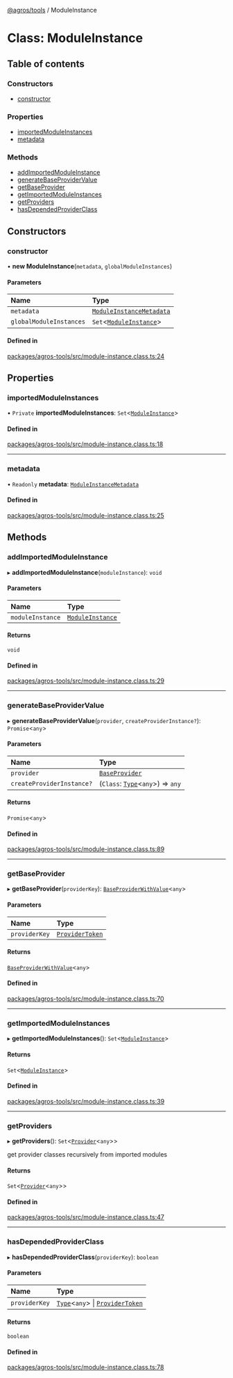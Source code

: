 [@agros/tools](../index.md) / ModuleInstance

# Class: ModuleInstance

## Table of contents

### Constructors

- [constructor](ModuleInstance.md#constructor)

### Properties

- [importedModuleInstances](ModuleInstance.md#importedmoduleinstances)
- [metadata](ModuleInstance.md#metadata)

### Methods

- [addImportedModuleInstance](ModuleInstance.md#addimportedmoduleinstance)
- [generateBaseProviderValue](ModuleInstance.md#generatebaseprovidervalue)
- [getBaseProvider](ModuleInstance.md#getbaseprovider)
- [getImportedModuleInstances](ModuleInstance.md#getimportedmoduleinstances)
- [getProviders](ModuleInstance.md#getproviders)
- [hasDependedProviderClass](ModuleInstance.md#hasdependedproviderclass)

## Constructors

### <a id="constructor" name="constructor"></a> constructor

• **new ModuleInstance**(`metadata`, `globalModuleInstances`)

#### Parameters

| Name | Type |
| :------ | :------ |
| `metadata` | [`ModuleInstanceMetadata`](../interfaces/ModuleInstanceMetadata.md) |
| `globalModuleInstances` | `Set`<[`ModuleInstance`](ModuleInstance.md)\> |

#### Defined in

[packages/agros-tools/src/module-instance.class.ts:24](https://github.com/agrosjs/agros/blob/17797cc/packages/agros-tools/src/module-instance.class.ts#L24)

## Properties

### <a id="importedmoduleinstances" name="importedmoduleinstances"></a> importedModuleInstances

• `Private` **importedModuleInstances**: `Set`<[`ModuleInstance`](ModuleInstance.md)\>

#### Defined in

[packages/agros-tools/src/module-instance.class.ts:18](https://github.com/agrosjs/agros/blob/17797cc/packages/agros-tools/src/module-instance.class.ts#L18)

___

### <a id="metadata" name="metadata"></a> metadata

• `Readonly` **metadata**: [`ModuleInstanceMetadata`](../interfaces/ModuleInstanceMetadata.md)

#### Defined in

[packages/agros-tools/src/module-instance.class.ts:25](https://github.com/agrosjs/agros/blob/17797cc/packages/agros-tools/src/module-instance.class.ts#L25)

## Methods

### <a id="addimportedmoduleinstance" name="addimportedmoduleinstance"></a> addImportedModuleInstance

▸ **addImportedModuleInstance**(`moduleInstance`): `void`

#### Parameters

| Name | Type |
| :------ | :------ |
| `moduleInstance` | [`ModuleInstance`](ModuleInstance.md) |

#### Returns

`void`

#### Defined in

[packages/agros-tools/src/module-instance.class.ts:29](https://github.com/agrosjs/agros/blob/17797cc/packages/agros-tools/src/module-instance.class.ts#L29)

___

### <a id="generatebaseprovidervalue" name="generatebaseprovidervalue"></a> generateBaseProviderValue

▸ **generateBaseProviderValue**(`provider`, `createProviderInstance?`): `Promise`<`any`\>

#### Parameters

| Name | Type |
| :------ | :------ |
| `provider` | [`BaseProvider`](../index.md#baseprovider) |
| `createProviderInstance?` | (`Class`: [`Type`](../index.md#type)<`any`\>) => `any` |

#### Returns

`Promise`<`any`\>

#### Defined in

[packages/agros-tools/src/module-instance.class.ts:89](https://github.com/agrosjs/agros/blob/17797cc/packages/agros-tools/src/module-instance.class.ts#L89)

___

### <a id="getbaseprovider" name="getbaseprovider"></a> getBaseProvider

▸ **getBaseProvider**(`providerKey`): [`BaseProviderWithValue`](../index.md#baseproviderwithvalue)<`any`\>

#### Parameters

| Name | Type |
| :------ | :------ |
| `providerKey` | [`ProviderToken`](../index.md#providertoken) |

#### Returns

[`BaseProviderWithValue`](../index.md#baseproviderwithvalue)<`any`\>

#### Defined in

[packages/agros-tools/src/module-instance.class.ts:70](https://github.com/agrosjs/agros/blob/17797cc/packages/agros-tools/src/module-instance.class.ts#L70)

___

### <a id="getimportedmoduleinstances" name="getimportedmoduleinstances"></a> getImportedModuleInstances

▸ **getImportedModuleInstances**(): `Set`<[`ModuleInstance`](ModuleInstance.md)\>

#### Returns

`Set`<[`ModuleInstance`](ModuleInstance.md)\>

#### Defined in

[packages/agros-tools/src/module-instance.class.ts:39](https://github.com/agrosjs/agros/blob/17797cc/packages/agros-tools/src/module-instance.class.ts#L39)

___

### <a id="getproviders" name="getproviders"></a> getProviders

▸ **getProviders**(): `Set`<[`Provider`](../index.md#provider)<`any`\>\>

get provider classes recursively from imported modules

#### Returns

`Set`<[`Provider`](../index.md#provider)<`any`\>\>

#### Defined in

[packages/agros-tools/src/module-instance.class.ts:47](https://github.com/agrosjs/agros/blob/17797cc/packages/agros-tools/src/module-instance.class.ts#L47)

___

### <a id="hasdependedproviderclass" name="hasdependedproviderclass"></a> hasDependedProviderClass

▸ **hasDependedProviderClass**(`providerKey`): `boolean`

#### Parameters

| Name | Type |
| :------ | :------ |
| `providerKey` | [`Type`](../index.md#type)<`any`\> \| [`ProviderToken`](../index.md#providertoken) |

#### Returns

`boolean`

#### Defined in

[packages/agros-tools/src/module-instance.class.ts:78](https://github.com/agrosjs/agros/blob/17797cc/packages/agros-tools/src/module-instance.class.ts#L78)
